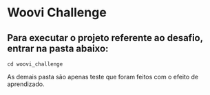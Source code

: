 # Woovi Challenge

## Para executar o projeto referente ao desafio, entrar na pasta abaixo:

```
cd woovi_challenge
```

As demais pasta são apenas teste que foram feitos com o efeito de aprendizado.
